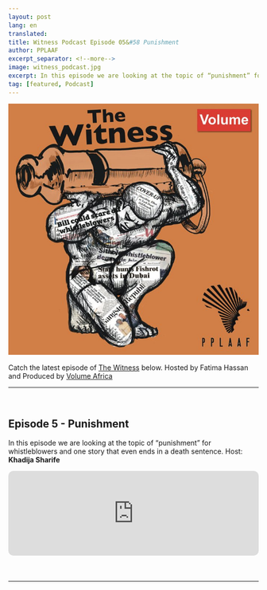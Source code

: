 ```yaml
---
layout: post
lang: en
translated: 
title: Witness Podcast Episode 05&#58 Punishment
author: PPLAAF
excerpt_separator: <!--more-->
image: witness_podcast.jpg
excerpt: In this episode we are looking at the topic of “punishment” for whistleblowers and one story that even ends in a death sentence.
tag: [featured, Podcast]
---
```


<img class="img-responsive img-post center-block" src="/assets/images/posts/witness_podcast.jpg"> 

Catch the latest episode of [The Witness](https://www.pplaaf.org/podcast.html) below. Hosted by Fatima Hassan and Produced by [Volume Africa](https://www.volume.africa)

---------
<br/>

## Episode 5 - Punishment
In this episode we are looking at the topic of “punishment” for whistleblowers and one story that even ends in a death sentence. Host: **Khadija Sharife**

<div style="width: 100%; height:170px; margin-bottom: 20px; border-radius: 10px; overflow:hidden;">
<iframe style="width: 100%; height:170px;" frameborder="no" scrolling="no" seamless src="https://player.captivate.fm/episode/7487c51-5026-4f4f-83f8-b1f222a0a8c2"></iframe>
</div>
<br/>
<hr>

<br/>
<br/>
<br/>

